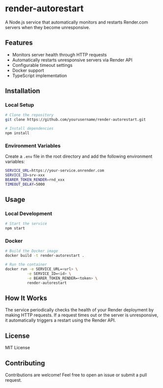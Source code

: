 # render-autorestart

A Node.js service that automatically monitors and restarts Render.com servers when they become unresponsive.

## Features

- Monitors server health through HTTP requests
- Automatically restarts unresponsive servers via Render API
- Configurable timeout settings
- Docker support
- TypeScript implementation

## Installation

### Local Setup

```bash
# Clone the repository
git clone https://github.com/yourusername/render-autorestart.git

# Install dependencies
npm install
```

### Environment Variables

Create a `.env` file in the root directory and add the following environment variables:

```bash
SERVICE_URL=https://your-service.onrender.com
SERVICE_ID=srv-xxx
BEARER_TOKEN_RENDER=rnd_xxx
TIMEOUT_DELAY=5000
```

## Usage

### Local Development

```bash
# Start the service
npm start
```

### Docker

```bash
# Build the Docker image
docker build -t render-autorestart .

# Run the container
docker run -e SERVICE_URL=<url> \
          -e SERVICE_ID=<id> \
          -e BEARER_TOKEN_RENDER=<token> \
          render-autorestart
```

## How It Works

The service periodically checks the health of your Render deployment by making HTTP requests. If a request times out or the server is unresponsive, it automatically triggers a restart using the Render API.

## License

MIT License

## Contributing

Contributions are welcome! Feel free to open an issue or submit a pull request.
